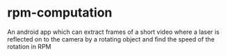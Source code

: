 # rpm-computation
An android app which can extract frames of a short video where a laser is reflected on to the camera by a rotating object and find the speed of the rotation in RPM
